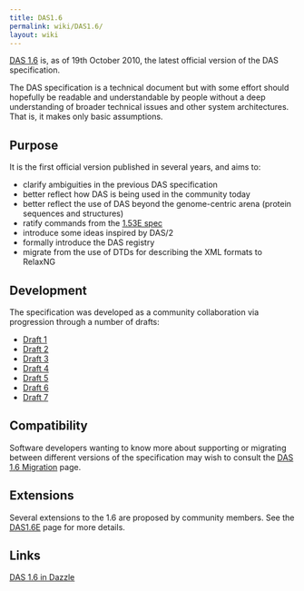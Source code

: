 ```yaml
---
title: DAS1.6
permalink: wiki/DAS1.6/
layout: wiki
---
```


[DAS 1.6](http://www.biodas.org/documents/spec-1.6.html) is, as of 19th
October 2010, the latest official version of the DAS specification.

The DAS specification is a technical document but with some effort
should hopefully be readable and understandable by people without a deep
understanding of broader technical issues and other system
architectures. That is, it makes only basic assumptions.

Purpose
-------

It is the first official version published in several years, and aims
to:

-   clarify ambiguities in the previous DAS specification
-   better reflect how DAS is being used in the community today
-   better reflect the use of DAS beyond the genome-centric arena
    (protein sequences and structures)
-   ratify commands from the [1.53E
    spec](http://www.dasregistry.org/spec_1.53E.jsp)
-   introduce some ideas inspired by DAS/2
-   formally introduce the DAS registry
-   migrate from the use of DTDs for describing the XML formats to
    RelaxNG

Development
-----------

The specification was developed as a community collaboration via
progression through a number of drafts:

-   [Draft 1](http://www.ebi.ac.uk/~aj/1.6_draft1/documents/spec.html)
-   [Draft 2](http://www.ebi.ac.uk/~aj/1.6_draft2/documents/spec.html)
-   [Draft 3](http://www.ebi.ac.uk/~aj/1.6_draft3/documents/spec.html)
-   [Draft 4](http://www.ebi.ac.uk/~aj/1.6_draft4/documents/spec.html)
-   [Draft 5](http://www.ebi.ac.uk/~aj/1.6_draft5/documents/spec.html)
-   [Draft 6](http://www.ebi.ac.uk/~aj/1.6_draft6/documents/spec.html)
-   [Draft 7](http://www.ebi.ac.uk/~aj/1.6_draft7/documents/spec.html)

Compatibility
-------------

Software developers wanting to know more about supporting or migrating
between different versions of the specification may wish to consult the
[DAS 1.6 Migration](/wiki/DAS_1.6_Migration "wikilink") page.

Extensions
----------

Several extensions to the 1.6 are proposed by community members. See the
[DAS1.6E](/wiki/DAS1.6E "wikilink") page for more details.

Links
-----

[DAS 1.6 in Dazzle](/wiki/DAS_1.6_in_Dazzle "wikilink")
